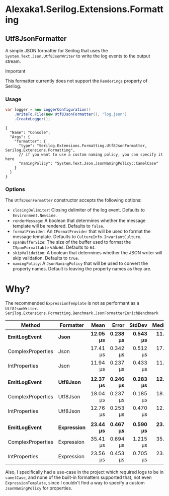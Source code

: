 # Alexaka1.Serilog.Extensions.Formatting

## Utf8JsonFormatter

A simple JSON formatter for Serilog that uses the `System.Text.Json.Utf8JsonWriter` to write the log events to the output stream.

> [!IMPORTANT]
> This formatter currently does not support the `Renderings` property of Serilog.

### Usage

```csharp
var logger = new LoggerConfiguration()
    .WriteTo.File(new Utf8JsonFormatter(), "log.json")
    .CreateLogger();
```

```json5
{
  "Name": "Console",
  "Args": {
    "formatter": {
      "type": "Serilog.Extensions.Formatting.Utf8JsonFormatter, Serilog.Extensions.Formatting",
      // if you want to use a custom naming policy, you can specify it here
      "namingPolicy": "System.Text.Json.JsonNamingPolicy::CamelCase"
    }
  }
}
```

### Options

The `Utf8JsonFormatter` constructor accepts the following options:

- `closingDelimiter`: Closing delimiter of the log event. Defaults to `Environment.NewLine`.
- `renderMessage`: A boolean that determines whether the message template will be rendered. Defaults to `false`.
- `formatProvider`: An `IFormatProvider` that will be used to format the message template. Defaults to `CultureInfo.InvariantCulture`.
- `spanBufferSize`: The size of the buffer used to format the `ISpanFormattable` values. Defaults to `64`.
- `skipValidation`: A boolean that determines whether the JSON writer will skip validation. Defaults to `true`.
- `namingPolicy`: A `JsonNamingPolicy` that will be used to convert the property names. Default is leaving the property names as they are.

# Why?

The recommended `ExpressionTemplate` is not as performant as a `Utf8JsonWriter`.
`Serilog.Extensions.Formatting.Benchmark.JsonFormatterEnrichBenchmark`

| Method            | Formatter      |         Mean |        Error |       StdDev |       Median |       Gen0 |    Allocated |
|-------------------|----------------|-------------:|-------------:|-------------:|-------------:|-----------:|-------------:|
| **EmitLogEvent**  | **Json**       | **12.05 μs** | **0.238 μs** | **0.543 μs** | **11.80 μs** | **2.8687** |  **8.81 KB** |
| ComplexProperties | Json           |     17.41 μs |     0.342 μs |     0.512 μs |     17.27 μs |     3.5400 |     10.91 KB |
| IntProperties     | Json           |     11.94 μs |     0.237 μs |     0.433 μs |     11.86 μs |     2.7466 |      8.58 KB |
|                   |                |              |              |              |              |            |              |
| **EmitLogEvent**  | **Utf8Json**   | **12.37 μs** | **0.246 μs** | **0.283 μs** | **12.27 μs** | **2.5024** |  **7.76 KB** |
| ComplexProperties | Utf8Json       |     18.04 μs |     0.237 μs |     0.185 μs |     18.04 μs |     3.1738 |      9.92 KB |
| IntProperties     | Utf8Json       |     12.76 μs |     0.253 μs |     0.470 μs |     12.77 μs |     2.4414 |      7.53 KB |
|                   |                |              |              |              |              |            |              |
| **EmitLogEvent**  | **Expression** | **23.44 μs** | **0.467 μs** | **0.590 μs** | **23.26 μs** | **4.3945** | **13.69 KB** |
| ComplexProperties | Expression     |     35.41 μs |     0.694 μs |     1.215 μs |     35.64 μs |     5.8594 |     18.05 KB |
| IntProperties     | Expression     |     23.56 μs |     0.453 μs |     0.705 μs |     23.46 μs |     4.3945 |     13.82 KB |

Also, I specifically had a use-case in the project which required logs to be in `camelCase`, and none of the built-in formatters supported that, not even `ExpressionTemplate`, since I couldn't find a way to specify a custom `JsonNamingPolicy` for properties.
